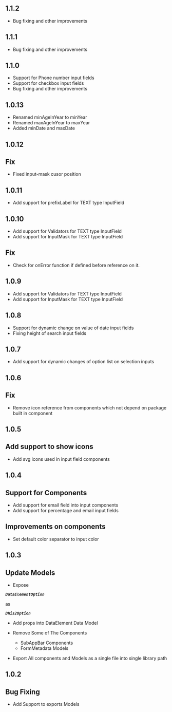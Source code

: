 ## 1.1.2

- Bug fixing and other improvements

## 1.1.1

- Bug fixing and other improvements

## 1.1.0

- Support for Phone number input fields
- Support for checkbox input fields
- Bug fixing and other improvements

## 1.0.13

- Renamed minAgeInYear to minYear
- Renamed maxAgeInYear to maxYear
- Added minDate and maxDate

## 1.0.12

## Fix

- Fixed input-mask cusor position

## 1.0.11

- Add support for prefixLabel for TEXT type InputField

## 1.0.10

- Add support for Validators for TEXT type InputField
- Add support for InputMask for TEXT type InputField

## Fix

- Check for onError function if defined before reference on it.

## 1.0.9

- Add support for Validators for TEXT type InputField
- Add support for InputMask for TEXT type InputField

## 1.0.8

- Support for dynamic change on value of date input fields
- Fixing height of search input fields

## 1.0.7

- Add support for dynamic changes of option list on selection inputs

## 1.0.6

## Fix

- Remove icon reference from components which not depend on package built in component

## 1.0.5

## Add support to show icons

- Add svg icons used in input field components

## 1.0.4

## Support for Components

- Add support for email field into input components
- Add support for percentage and email input fields

## Improvements on components

- Set default color separator to input color

## 1.0.3

## Update Models

- Expose <b><i>

```
DataElementOption
```

</i></b> as <b><i>

```
Dhis2Option

```

</i></b>

- Add props into DataElement Data Model
- Remove Some of The Components

  - SubAppBar Components
  - FormMetadata Models

- Export All components and Models as a single file into single library path

## 1.0.2

## Bug Fixing

- Add Support to exports Models

